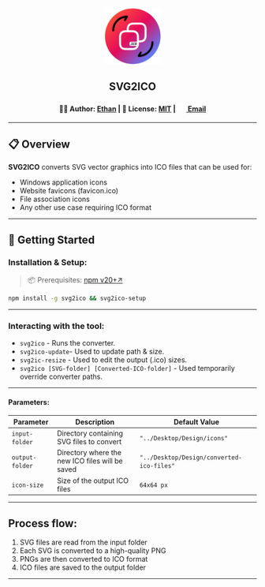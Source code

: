 
<p align="center">
  <img src="icons/svg2ico.svg" alt="Send us a message" width="115" height="115"> 
    </p>
    <h2 align="center">
    SVG2ICO</h2>

<h4 align="center"> 
👨‍💻 Author: <a href="https://github.com/visyoss">Ethan</a> |
📄 License: <a href="https://github.com/visyoss/svg2ico/blob/bd6c01f8e35ffbed2f17155b014302201caee884/LICENSE">MIT</a> | 
<a href="mailto:dev@webflok.com">
  <img src="icons/email.svg" alt="Send us a message" width="18" height="18"> Email
</a>
</h4>

---

## 📋 Overview

**SVG2ICO** converts SVG vector graphics into ICO files that can be used for:
- Windows application icons
- Website favicons (favicon.ico)
- File association icons
- Any other use case requiring ICO format
---

## 🚀 Getting Started

### Installation & Setup:
> 📦 Prerequisites: [npm v20+↗](https://nodejs.org/en/download/)
```bash
npm install -g svg2ico && svg2ico-setup
```

---
### Interacting with the tool:

- ```svg2ico``` - Runs the converter.
- ```svg2ico-update```- Used to update path & size.
- ```svg2ic-resize``` - Used to edit the output (.ico) sizes.
- ```svg2ico [SVG-folder] [Converted-ICO-folder]``` - Used temporarily override converter paths.
---
#### Parameters:

| Parameter | Description | Default Value |
|-----------|-------------|---------------|
| `input-folder` | Directory containing SVG files to convert | `"../Desktop/Design/icons"` |
| `output-folder` | Directory where the new ICO files will be saved | `"../Desktop/Design/converted-ico-files"` |
| `icon-size` | Size of the output ICO files | `64x64 px` |

---
## Process flow:

1. SVG files are read from the input folder
2. Each SVG is converted to a high-quality PNG 
3. PNGs are then converted to ICO format
4. ICO files are saved to the output folder

---



<!-- ### !!!! Temporary removal, the bat file is not reliable.

Desktop Shortcut (Optional) 
> [!NOTE]
> This is only available on windows.

This repository includes a [bat file](./src/run-svg2ico.bat). Which makes it possible to run the converter from a button (Shortcut) on your desktop.

## Creating the shortcut:

1. Right-click on your desktop
2. Select "New" > "Shortcut"
3. Input the path to ```run-svg2ico.bat```
4. Click "Next" and give your shortcut a name (e.g., "SVG to ICO Converter")
5. Click "Finish"
> [!TIP]
> The path to ```run-svg2ico.bat``` is in the projects root folder I.E ```~/svg2ico/run-svg2ico.bat```

Now you can run the converter with a single click from your desktop! -->